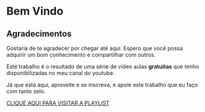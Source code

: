 # Bem Vindo

## Agradecimentos

Gostaria de te agradecer por chegar até aqui. Espero que você possa adquirir um bom conhecimento e compartilhar com outros.

Este trabalho é o resultado de uma série de vídeo aulas **gratuitas** que tenho disponibilizadas no meu canal do youtube.

Já que está aqui, aproveite e se inscreva, e apoie este trabalho que eu faço com tanto zelo.

[CLIQUE AQUI PARA VISITAR A PLAYLIST](https://www.youtube.com/playlist?list=PLWgD0gfm500Fhx8xSutDtEu8Q2hKTQpB9)
